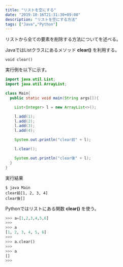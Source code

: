 ```yaml
---
title: "リストを空にする"
date: "2019-10-16T21:31:30+09:00"
description: "リストを空にする方法"
tags: ["Java","Python"]
---
```


リストから全ての要素を削除する方法についてを述べる。  

<div class="note_content_by_programming_language" id="note_content_Java">

JavaではListクラスにあるメソッド **clear()** を利用する。  

`void clear()`  

実行例を以下に示す。

```java
import java.util.List;
import java.util.ArrayList;

class Main{
  public static void main(String args[]){

    List<Integer> l = new ArrayList<>();

    l.add(1);
    l.add(2);
    l.add(3);
    l.add(4);

    System.out.println("clear前" + l);

    l.clear();

    System.out.println("clear後" + l);
  }
}
```

実行結果

```
$ java Main
clear前[1, 2, 3, 4]
clear後[]
```

</div>
<div class="note_content_by_programming_language" id="note_content_Python">

Pythonではリストにある関数 **clear()** を使う。

```python
>>> a=[1,2,3,4,5,6]
>>> 
>>> a
[1, 2, 3, 4, 5, 6]
>>> 
>>> a.clear()
>>> 
>>> a
[]
>>> 
```

</div>

